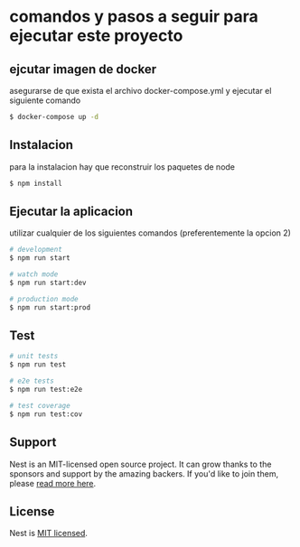 # comandos y pasos a seguir para ejecutar este proyecto
## ejcutar imagen de docker 
asegurarse de que exista el archivo docker-compose.yml y ejecutar el siguiente comando 

```bash
$ docker-compose up -d
```


## Instalacion
para la instalacion hay que reconstruir los paquetes de node

```bash
$ npm install
```

## Ejecutar la aplicacion 
utilizar cualquier de los siguientes comandos (preferentemente la opcion 2) 

```bash
# development
$ npm run start

# watch mode
$ npm run start:dev

# production mode
$ npm run start:prod
```

## Test

```bash
# unit tests
$ npm run test

# e2e tests
$ npm run test:e2e

# test coverage
$ npm run test:cov
```

## Support

Nest is an MIT-licensed open source project. It can grow thanks to the sponsors and support by the amazing backers. If you'd like to join them, please [read more here](https://docs.nestjs.com/support).



## License

Nest is [MIT licensed](LICENSE).
